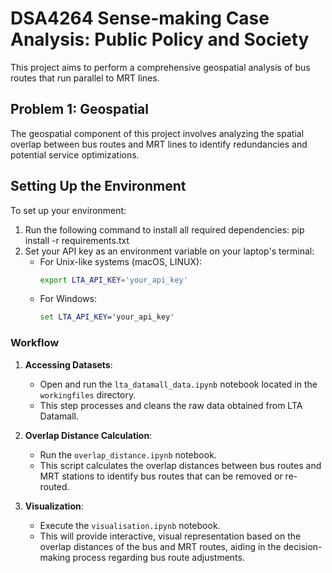 # DSA4264 Sense-making Case Analysis: Public Policy and Society

This project aims to perform a comprehensive geospatial analysis of bus routes that run parallel to MRT lines.

## Problem 1: Geospatial

The geospatial component of this project involves analyzing the spatial overlap between bus routes and MRT lines to identify redundancies and potential service optimizations.

## Setting Up the Environment

To set up your environment:

1. Run the following command to install all required dependencies:
   pip install -r requirements.txt
2. Set your API key as an environment variable on your laptop's terminal:
   - For Unix-like systems (macOS, LINUX):
     ```bash
     export LTA_API_KEY='your_api_key'
     ```
   - For Windows:
     ```cmd
     set LTA_API_KEY='your_api_key'
     ```

### Workflow

1. **Accessing Datasets**:
   - Open and run the `lta_datamall_data.ipynb` notebook located in the `workingfiles` directory.
   - This step processes and cleans the raw data obtained from LTA Datamall.

2. **Overlap Distance Calculation**:
   - Run the `overlap_distance.ipynb` notebook.
   - This script calculates the overlap distances between bus routes and MRT stations to identify bus routes that can be removed or re-routed.

3. **Visualization**:
   - Execute the `visualisation.ipynb` notebook.
   - This will provide interactive, visual representation based on the overlap distances of the bus and MRT routes, aiding in the decision-making process regarding bus route adjustments.

